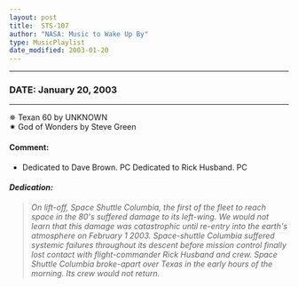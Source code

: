 ```yaml
---
layout: post
title:  STS-107
author: "NASA: Music to Wake Up By"
type: MusicPlaylist
date_modified: 2003-01-20
---
```


----
### DATE: January 20, 2003
----
✵ Texan 60 by UNKNOWN  &nbsp;<br />✷ God of Wonders by Steve Green

#### Comment:
* Dedicated to Dave Brown. PC
Dedicated to Rick Husband. PC

#### *Dedication:*
> *On lift-off, Space Shuttle Columbia, the first of the fleet to reach space in the 80's suffered damage to its left-wing. We would not learn that this damage was catastrophic until re-entry into the earth's atmosphere on February 1 2003. Space-shuttle Columbia suffered systemic failures throughout its descent before mission control finally lost contact with flight-commander Rick Husband and crew. Space Shuttle Columbia broke-apart over Texas in the early hours of the morning. Its crew would not return.*
